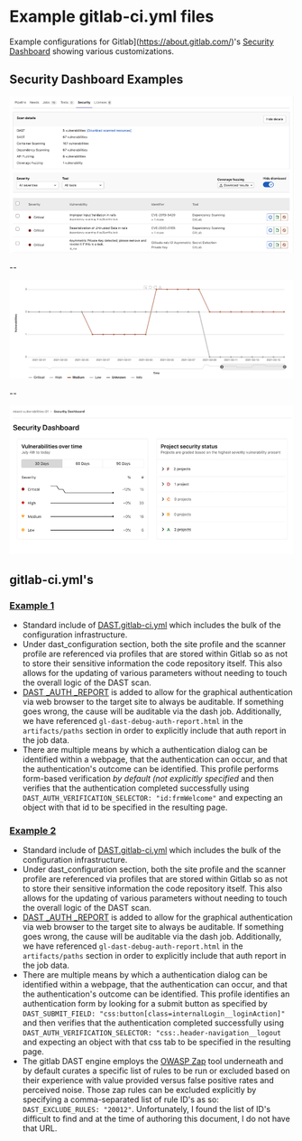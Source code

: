 # Example gitlab-ci.yml files

Example configurations for Gitlab](https://about.gitlab.com/)'s [Security Dashboard](https://about.gitlab.com/handbook/engineering/security/security-engineering-and-research/application-security/runbooks/security-dashboard-review.html) showing various customizations.

## Security Dashboard Examples

![dashboard 1](readme.data/pipeline_security_dashboard_v14_2.png)

--

![dashboard 2](readme.data/project_security_dashboard_chart_v13_11.png)

--

![dashboard 3](readme.data/group_security_dashboard_v13_3.png)


## gitlab-ci.yml's

### [Example 1](example1_gitlab-ci.yml)

* Standard include of [DAST.gitlab-ci.yml](https://docs.gitlab.com/ee/user/application_security/dast/) which includes the bulk of the configuration infrastructure.
* Under dast_configuration section, both the site profile and the scanner profile are referenced via profiles that are stored within Gitlab so as not to store their sensitive information the code repository itself. This also allows for the updating of various parameters without needing to touch the overall logic of the DAST scan.
* [DAST _AUTH _REPORT](https://docs.gitlab.com/ee/user/application_security/dast/) is added to allow for the graphical authentication via web browser to the target site to always be auditable. If something goes wrong, the cause will be auditable via the dash job. Additionally, we have referenced `gl-dast-debug-auth-report.html` in the `artifacts/paths` section in order to explicitly include that auth report in the job data.
* There are multiple means by which a authentication dialog can be identified within a webpage, that the authentication can occur, and that the authentication's outcome can be identified. This profile performs form-based verification *by default (not explicitly specified* and then verifies that the authentication completed successfully using `DAST_AUTH_VERIFICATION_SELECTOR: "id:frmWelcome"` and expecting an object with that id to be specified in the resulting page.

### [Example 2](example2_gitlab-ci.yml)

* Standard include of [DAST.gitlab-ci.yml](https://docs.gitlab.com/ee/user/application_security/dast/) which includes the bulk of the configuration infrastructure.
* Under dast_configuration section, both the site profile and the scanner profile are referenced via profiles that are stored within Gitlab so as not to store their sensitive information the code repository itself. This also allows for the updating of various parameters without needing to touch the overall logic of the DAST scan.
* [DAST _AUTH _REPORT](https://docs.gitlab.com/ee/user/application_security/dast/) is added to allow for the graphical authentication via web browser to the target site to always be auditable. If something goes wrong, the cause will be auditable via the dash job. Additionally, we have referenced `gl-dast-debug-auth-report.html` in the `artifacts/paths` section in order to explicitly include that auth report in the job data.
* There are multiple means by which a authentication dialog can be identified within a webpage, that the authentication can occur, and that the authentication's outcome can be identified. This profile identifies an authentication form by looking for a submit button as specified by `DAST_SUBMIT_FIELD: "css:button[class=internalLogin__loginAction]"` and then verifies that the authentication completed successfully using `DAST_AUTH_VERIFICATION_SELECTOR: "css:.header-navigation__logout` and expecting an object with that css tab to be specified in the resulting page.
* The gitlab DAST engine employs the [OWASP Zap](https://owasp.org/www-project-zap/) tool underneath and by default curates a specific list of rules to be run or excluded based on their experience with value provided versus false positive rates and perceived noise. Those zap rules can be excluded explicitly by specifying a comma-separated list of rule ID's as so: `DAST_EXCLUDE_RULES: "20012"`. Unfortunately, I found the list of ID's difficult to find and at the time of authoring this document, I do not have that URL.